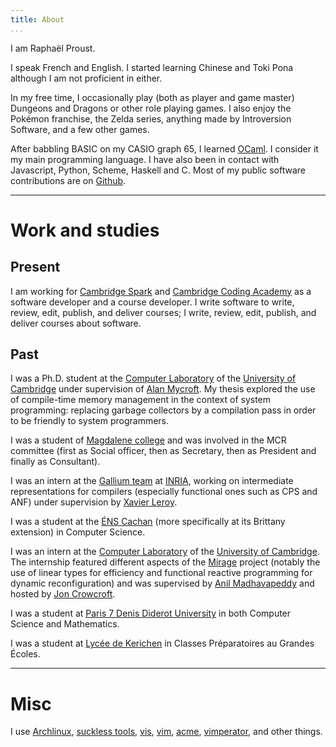 ```yaml
---
title: About
...
```


I am Raphaël Proust.

I speak French and English.
I started learning Chinese and Toki Pona although I am not proficient in either.

In my free time, I occasionally play (both as player and game master)  Dungeons and Dragons or other role playing games.
I also enjoy the Pokémon franchise, the Zelda series, anything made by Introversion Software, and a few other games.

After babbling BASIC on my CASIO graph 65, I learned [OCaml](https://ocaml.org/).
I consider it my main programming language.
I have also been in contact with Javascript, Python, Scheme, Haskell and C.
Most of my public software contributions are on [Github](http://github.com/raphael-proust/).


------------------------------------------------------------------------

# Work and studies

## Present

I am working for [Cambridge Spark](https://cambridgespark.com) and [Cambridge Coding Academy](http://cambridgecoding.com) as a software developer and a course developer.
I write software to write, review, edit, publish, and deliver courses; I write, review, edit, publish, and deliver courses about software.


## Past

I was a Ph.D. student at the [Computer Laboratory](http://www.cl.cam.ac.uk/) of the [University of Cambridge](http://www.cam.ac.uk/) under supervision of [Alan Mycroft](http://www.cl.cam.ac.uk/~am21/).
My thesis explored the use of compile-time memory management in the context of system programming: replacing garbage collectors by a compilation pass in order to be friendly to system programmers.

I was a student of [Magdalene college](http://www.magd.cam.ac.uk/) and was involved in the MCR committee (first as Social officer, then as Secretary, then as President and finally as Consultant).

I was an intern at the [Gallium team](http://gallium.inria.fr/) at [INRIA](http://www.inria.fr), working on intermediate representations for compilers (especially functional ones such as CPS and ANF) under supervision by [Xavier Leroy](http://gallium.inria.fr/~xleroy/).

I was a student at the [ÉNS Cachan](http://www.ens-cachan.fr/version-anglaise/) (more specifically at its Brittany extension) in Computer Science.

I was an intern at the [Computer Laboratory](http://www.cl.cam.ac.uk/) of the [University of Cambridge](http://www.cam.ac.uk/).
The internship featured different aspects of the [Mirage](http://openmirage.org) project (notably the use of linear types for efficiency and functional reactive programming for dynamic reconfiguration) and was supervised by [Anil Madhavapeddy](http://anil.recoil.org/) and hosted by [Jon Crowcroft](http://www.cl.cam.ac.uk/~jac22/).

I was a student at [Paris 7 Denis Diderot University](https://www.univ-paris-diderot.fr/) in both Computer Science and Mathematics.

I was a student at [Lycée de Kerichen](http://www.lycee-kerichen.org/) in Classes Préparatoires au Grandes Écoles.

------------------------------------------------------------------------

# Misc

I use [Archlinux](https://www.archlinux.org), [suckless tools](http://suckless.org), [vis](https://github.com/martanne/vis), [vim](http://vim.org), [acme](http://acme.cat-v.org), [vimperator](http://www.vimperator.org/vimperator/), and other things.
